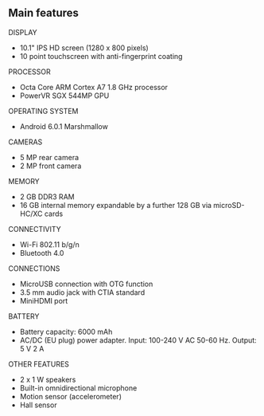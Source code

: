 ## Main features

DISPLAY
* 10.1" IPS HD screen (1280 x 800 pixels)
* 10 point touchscreen with anti-fingerprint coating

PROCESSOR
* Octa Core ARM Cortex A7 1.8 GHz processor
* PowerVR SGX 544MP GPU

OPERATING SYSTEM
* Android 6.0.1 Marshmallow

CAMERAS
* 5 MP rear camera
* 2 MP front camera

MEMORY
* 2 GB DDR3 RAM
* 16 GB internal memory expandable by a further 128 GB via microSD-HC/XC cards

CONNECTIVITY
* Wi-Fi 802.11 b/g/n
* Bluetooth 4.0

CONNECTIONS
* MicroUSB connection with OTG function
* 3.5 mm audio jack with CTIA standard
* MiniHDMI port

BATTERY
* Battery capacity: 6000 mAh
* AC/DC (EU plug) power adapter. Input: 100-240 V AC 50-60 Hz. Output: 5 V 2 A 

OTHER FEATURES
* 2 x 1 W speakers
* Built-in omnidirectional microphone
* Motion sensor (accelerometer)
* Hall sensor
